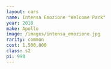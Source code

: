 ```yaml
---
layout: cars
name: Intensa Emozione "Welcome Pack"
year: 2018
make: Apollo
image: /images/intensa_emozione.jpg
rarity: common
cost: 1,500,000
class: s2
pi: 998
---
```


